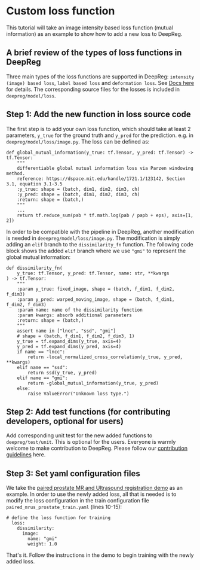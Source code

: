 # Custom loss function

This tutorial will take an image intensity based loss function (mutual information) as
an example to show how to add a new loss to DeepReg.

## A brief review of the types of loss functions in DeepReg

Three main types of the loss functions are supported in DeepReg:
`intensity (image) based loss`, `label based loss` and `deformation loss`. See
[Docs here](registration.html#loss) for details. The corresponding source files for the
losses is included in `deepreg/model/loss`.

## Step 1: Add the new function in loss source code

The first step is to add your own loss function, which should take at least 2
parameters, `y_true` for the ground truth and `y_pred` for the prediction. e.g. in
`deepreg/model/loss/image.py`. The loss can be defined as:

```
def global_mutual_information(y_true: tf.Tensor, y_pred: tf.Tensor) -> tf.Tensor:
    """
    differentiable global mutual information loss via Parzen windowing method.
    reference: https://dspace.mit.edu/handle/1721.1/123142, Section 3.1, equation 3.1-3.5
    :y_true: shape = (batch, dim1, dim2, dim3, ch)
    :y_pred: shape = (batch, dim1, dim2, dim3, ch)
    :return: shape = (batch,)
    """
    ...
    return tf.reduce_sum(pab * tf.math.log(pab / papb + eps), axis=[1, 2])
```

In order to be compatible with the pipeline in DeepReg, another modification is needed
in `deeepreg/model/loss/image.py`. The modification is simply adding an `elif` branch to
the `dissimilarity_fn` function. The following code block shows the added `elif` branch
where we use `"gmi"` to represent the global mutual information:

```
def dissimilarity_fn(
    y_true: tf.Tensor, y_pred: tf.Tensor, name: str, **kwargs
) -> tf.Tensor:
    """
    :param y_true: fixed_image, shape = (batch, f_dim1, f_dim2, f_dim3)
    :param y_pred: warped_moving_image, shape = (batch, f_dim1, f_dim2, f_dim3)
    :param name: name of the dissimilarity function
    :param kwargs: absorb additional parameters
    :return: shape = (batch,)
    """
    assert name in ["lncc", "ssd", "gmi"]
    # shape = (batch, f_dim1, f_dim2, f_dim3, 1)
    y_true = tf.expand_dims(y_true, axis=4)
    y_pred = tf.expand_dims(y_pred, axis=4)
    if name == "lncc":
        return -local_normalized_cross_correlation(y_true, y_pred, **kwargs)
    elif name == "ssd":
        return ssd(y_true, y_pred)
    elif name == "gmi":
        return -global_mutual_information(y_true, y_pred)
    else:
        raise ValueError("Unknown loss type.")
```

## Step 2: Add test functions (for contributing developers, optional for users)

Add corresponding unit test for the new added functions to `deepreg/test/unit`. This is
optional for the users. Everyone is warmly welcome to make contribution to DeepReg.
Please follow our [contribution guidelines](../contributing/code.html) here.

## Step 3: Set yaml configuration files

We take the
[paired prostate MR and Ultrasound registration demo](../../../demos/paired_mrus_prostate)
as an example. In order to use the newly added loss, all that is needed is to modify the
loss configuration in the train configuration file `paired_mrus_prostate_train.yaml`
(lines 10-15):

```
# define the loss function for training
  loss:
    dissimilarity:
      image:
        name: "gmi"
        weight: 1.0
```

That's it. Follow the instructions in the demo to begin training with the newly added
loss.
